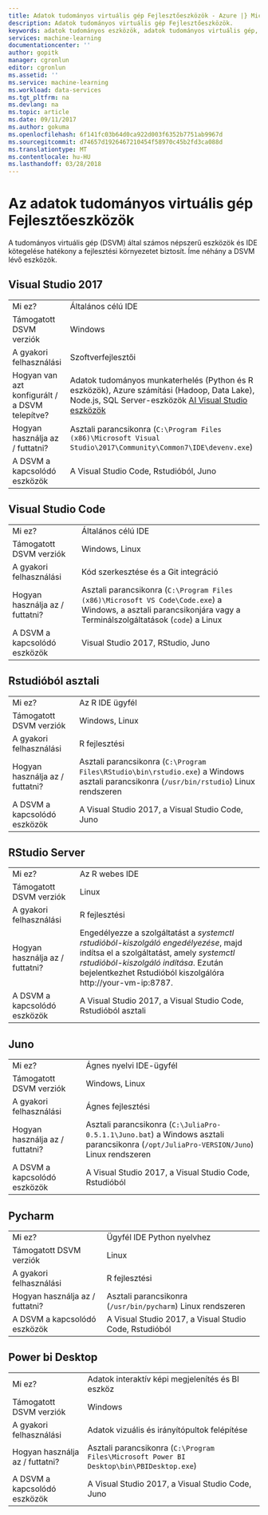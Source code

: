 ```yaml
---
title: Adatok tudományos virtuális gép Fejlesztőeszközök - Azure |} Microsoft Docs
description: Adatok tudományos virtuális gép Fejlesztőeszközök.
keywords: adatok tudományos eszközök, adatok tudományos virtuális gép, adattudomány, linux adattudomány eszközei
services: machine-learning
documentationcenter: ''
author: gopitk
manager: cgronlun
editor: cgronlun
ms.assetid: ''
ms.service: machine-learning
ms.workload: data-services
ms.tgt_pltfrm: na
ms.devlang: na
ms.topic: article
ms.date: 09/11/2017
ms.author: gokuma
ms.openlocfilehash: 6f141fc03b64d0ca922d003f6352b7751ab9967d
ms.sourcegitcommit: d74657d1926467210454f58970c45b2fd3ca088d
ms.translationtype: MT
ms.contentlocale: hu-HU
ms.lasthandoff: 03/28/2018
---
```

# <a name="development-tools-on-the-data-science-virtual-machine"></a>Az adatok tudományos virtuális gép Fejlesztőeszközök

A tudományos virtuális gép (DSVM) által számos népszerű eszközök és IDE kötegelése hatékony a fejlesztési környezetet biztosít. Íme néhány a DSVM lévő eszközök. 

## <a name="visual-studio-2017"></a>Visual Studio 2017  
|    |           |
| ------------- | ------------- |
| Mi ez?   | Általános célú IDE      |
| Támogatott DSVM verziók      | Windows      |
| A gyakori felhasználási      | Szoftverfejlesztői    |
| Hogyan van azt konfigurált / a DSVM telepítve?      | Adatok tudományos munkaterhelés (Python és R eszközök), Azure számítási (Hadoop, Data Lake), Node.js, SQL Server-eszközök [AI Visual Studio eszközök](https://github.com/Microsoft/vs-tools-for-ai)    |
| Hogyan használja az / futtatni?      | Asztali parancsikonra (`C:\Program Files (x86)\Microsoft Visual Studio\2017\Community\Common7\IDE\devenv.exe`)    |
| A DSVM a kapcsolódó eszközök      |     A Visual Studio Code, Rstudióból, Juno  |

## <a name="visual-studio-code"></a>Visual Studio Code 
|    |           |
| ------------- | ------------- |
| Mi ez?   | Általános célú IDE      |
| Támogatott DSVM verziók      | Windows, Linux     |
| A gyakori felhasználási      | Kód szerkesztése és a Git integráció   |
| Hogyan használja az / futtatni?      | Asztali parancsikonra (`C:\Program Files (x86)\Microsoft VS Code\Code.exe`) a Windows, a asztali parancsikonjára vagy a Terminálszolgáltatások (`code`) a Linux    |
| A DSVM a kapcsolódó eszközök      |     Visual Studio 2017, RStudio, Juno  |

## <a name="rstudio--desktop"></a>Rstudióból asztali 
|    |           |
| ------------- | ------------- |
| Mi ez?   | Az R IDE ügyfél    |
| Támogatott DSVM verziók      | Windows, Linux      |
| A gyakori felhasználási      |  R fejlesztési     |
| Hogyan használja az / futtatni?      | Asztali parancsikonra (`C:\Program Files\RStudio\bin\rstudio.exe`) a Windows asztali parancsikonra (`/usr/bin/rstudio`) Linux rendszeren      |
| A DSVM a kapcsolódó eszközök      |   A Visual Studio 2017, a Visual Studio Code, Juno      |

## <a name="rstudio--server"></a>RStudio  Server 
|    |           |
| ------------- | ------------- |
| Mi ez?   | Az R webes IDE    |
| Támogatott DSVM verziók      | Linux      |
| A gyakori felhasználási      |  R fejlesztési     |
| Hogyan használja az / futtatni?      | Engedélyezze a szolgáltatást a _systemctl rstudióból-kiszolgáló engedélyezése_, majd indítsa el a szolgáltatást, amely _systemctl rstudióból-kiszolgáló indítása_. Ezután bejelentkezhet Rstudióból kiszolgálóra http://your-vm-ip:8787.       |
| A DSVM a kapcsolódó eszközök      |   A Visual Studio 2017, a Visual Studio Code, Rstudióból asztali      |

## <a name="juno"></a>Juno 
|    |           |
| ------------- | ------------- |
| Mi ez?   | Ágnes nyelvi IDE-ügyfél   |
| Támogatott DSVM verziók      | Windows, Linux      |
| A gyakori felhasználási      |  Ágnes fejlesztési     |
| Hogyan használja az / futtatni?      | Asztali parancsikonra (`C:\JuliaPro-0.5.1.1\Juno.bat`) a Windows asztali parancsikonra (`/opt/JuliaPro-VERSION/Juno`) Linux rendszeren      |
| A DSVM a kapcsolódó eszközök      |   A Visual Studio 2017, a Visual Studio Code, Rstudióból      |

## <a name="pycharm"></a>Pycharm
|    |           |
| ------------- | ------------- |
| Mi ez?   | Ügyfél IDE Python nyelvhez    |
| Támogatott DSVM verziók      | Linux      |
| A gyakori felhasználási      |  R fejlesztési     |
| Hogyan használja az / futtatni?      | Asztali parancsikonra (`/usr/bin/pycharm`) Linux rendszeren      |
| A DSVM a kapcsolódó eszközök      |   A Visual Studio 2017, a Visual Studio Code, Rstudióból      |



## <a name="powerbi-desktop"></a>Power bi Desktop 
|    |           |
| ------------- | ------------- |
| Mi ez?   | Adatok interaktív képi megjelenítés és BI eszköz    |
| Támogatott DSVM verziók      | Windows  |
| A gyakori felhasználási      |  Adatok vizuális és irányítópultok felépítése   |
| Hogyan használja az / futtatni?      | Asztali parancsikonra (`C:\Program Files\Microsoft Power BI Desktop\bin\PBIDesktop.exe`)      |
| A DSVM a kapcsolódó eszközök      |   A Visual Studio 2017, a Visual Studio Code, Juno      |

